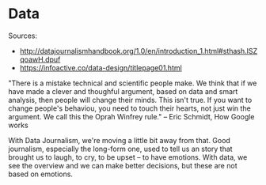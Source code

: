 # Data

Sources:
- http://datajournalismhandbook.org/1.0/en/introduction_1.html#sthash.ISZqoawH.dpuf
- https://infoactive.co/data-design/titlepage01.html



"There is a mistake technical and scientific people make. We think that if we have made a clever and thoughful argument, based on data and smart analysis, then people will change their minds. This isn't true. If you want to change people's behaviou, you need to touch their hearts, not just win the argument. We call this the Oprah Winfrey rule." – Eric Schmidt, How Google works

With Data Journalism, we're moving a little bit away from that. Good journalism, especially the long-form one, used to tell us an story that brought us to laugh, to cry, to be upset – to have emotions.
With data, we see the overview and we can make better decisions, but these are not based on emotions.





